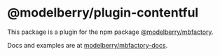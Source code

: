 # @modelberry/plugin-contentful

This package is a plugin for the npm package [@modelberry/mbfactory](https://www.npmjs.com/package/@modelberry/mbfactory).

Docs and examples are at [modelberry/mbfactory-docs](https://github.com/modelberry/mbfactory-docs/blob/main/README.md).
